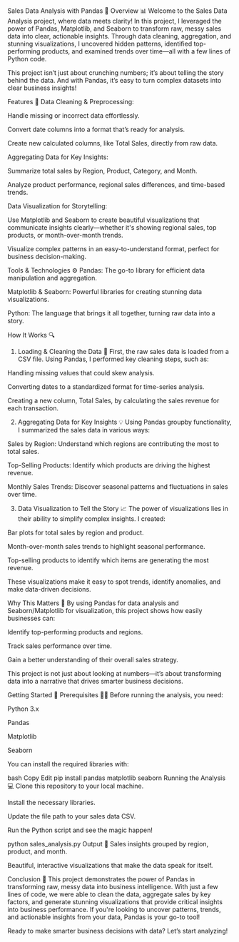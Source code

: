 Sales Data Analysis with Pandas 🚀
Overview 📊
Welcome to the Sales Data Analysis project, where data meets clarity! In this project, I leveraged the power of Pandas, Matplotlib, and Seaborn to transform raw, messy sales data into clear, actionable insights. Through data cleaning, aggregation, and stunning visualizations, I uncovered hidden patterns, identified top-performing products, and examined trends over time—all with a few lines of Python code.

This project isn’t just about crunching numbers; it’s about telling the story behind the data. And with Pandas, it’s easy to turn complex datasets into clear business insights!

Features 🌟
Data Cleaning & Preprocessing:

Handle missing or incorrect data effortlessly.

Convert date columns into a format that’s ready for analysis.

Create new calculated columns, like Total Sales, directly from raw data.

Aggregating Data for Key Insights:

Summarize total sales by Region, Product, Category, and Month.

Analyze product performance, regional sales differences, and time-based trends.

Data Visualization for Storytelling:

Use Matplotlib and Seaborn to create beautiful visualizations that communicate insights clearly—whether it's showing regional sales, top products, or month-over-month trends.

Visualize complex patterns in an easy-to-understand format, perfect for business decision-making.

Tools & Technologies ⚙️
Pandas: The go-to library for efficient data manipulation and aggregation.

Matplotlib & Seaborn: Powerful libraries for creating stunning data visualizations.

Python: The language that brings it all together, turning raw data into a story.

How It Works 🔍
1. Loading & Cleaning the Data 🧹
First, the raw sales data is loaded from a CSV file. Using Pandas, I performed key cleaning steps, such as:

Handling missing values that could skew analysis.

Converting dates to a standardized format for time-series analysis.

Creating a new column, Total Sales, by calculating the sales revenue for each transaction.

2. Aggregating Data for Key Insights 💡
Using Pandas groupby functionality, I summarized the sales data in various ways:

Sales by Region: Understand which regions are contributing the most to total sales.

Top-Selling Products: Identify which products are driving the highest revenue.

Monthly Sales Trends: Discover seasonal patterns and fluctuations in sales over time.

3. Data Visualization to Tell the Story 📈
The power of visualizations lies in their ability to simplify complex insights. I created:

Bar plots for total sales by region and product.

Month-over-month sales trends to highlight seasonal performance.

Top-selling products to identify which items are generating the most revenue.

These visualizations make it easy to spot trends, identify anomalies, and make data-driven decisions.

Why This Matters 💭
By using Pandas for data analysis and Seaborn/Matplotlib for visualization, this project shows how easily businesses can:

Identify top-performing products and regions.

Track sales performance over time.

Gain a better understanding of their overall sales strategy.

This project is not just about looking at numbers—it’s about transforming data into a narrative that drives smarter business decisions.

Getting Started 🚀
Prerequisites 🧑‍💻
Before running the analysis, you need:

Python 3.x

Pandas

Matplotlib

Seaborn

You can install the required libraries with:

bash
Copy
Edit
pip install pandas matplotlib seaborn
Running the Analysis 💻
Clone this repository to your local machine.

Install the necessary libraries.

Update the file path to your sales data CSV.

Run the Python script and see the magic happen!


python sales_analysis.py
Output 🌟
Sales insights grouped by region, product, and month.

Beautiful, interactive visualizations that make the data speak for itself.

Conclusion 🎯
This project demonstrates the power of Pandas in transforming raw, messy data into business intelligence. With just a few lines of code, we were able to clean the data, aggregate sales by key factors, and generate stunning visualizations that provide critical insights into business performance. If you're looking to uncover patterns, trends, and actionable insights from your data, Pandas is your go-to tool!

Ready to make smarter business decisions with data? Let’s start analyzing! 
